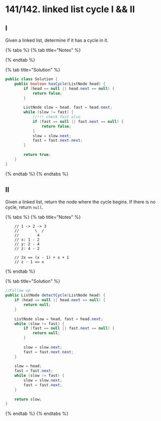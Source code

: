 # 141/142. linked list cycle I && II

## I

Given a linked list, determine if it has a cycle in it.

{% tabs %}
{% tab title="Notes" %}

{% endtab %}

{% tab title="Solution" %}
```java
public class Solution {
    public boolean hasCycle(ListNode head) {
        if (head == null || head.next == null) {
            return false;
        }
        
        ListNode slow = head, fast = head.next;
        while (slow != fast) {
            //!!! check fast also
            if (fast == null || fast.next == null) {
                return false;
            }
            slow = slow.next;
            fast = fast.next.next;
        }
        
        return true;
    }
}
```
{% endtab %}
{% endtabs %}

## II

Given a linked list, return the node where the cycle begins. If there is no cycle, return `null`.

{% tabs %}
{% tab title="Notes" %}
```
    // 1 -> 2 -> 3
    //       \  /
    //        4
    // x: 1 - 2
    // y: 2 - 4
    // z: 4 - 2

    // 2x == (x - 1) + x + 1
    // z - 1 == x
```
{% endtab %}

{% tab title="Solution" %}
```java
//Follow up
public ListNode detectCycle(ListNode head) {
    if (head == null || head.next == null) {
        return null;
    }
    
    ListNode slow = head, fast = head.next;
    while (slow != fast) {
        if (fast == null || fast.next == null) {
            return null;
        }
        
        slow = slow.next;
        fast = fast.next.next;
    }
    
    slow = head;
    fast = fast.next;
    while (slow != fast) {
        slow = slow.next;
        fast = fast.next;
    }
    
    return slow;
}
```
{% endtab %}
{% endtabs %}
